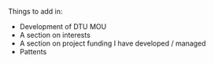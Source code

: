 Things to add in:
* Development of DTU MOU
* A section on interests
* A section on project funding I have developed / managed
* Pattents

